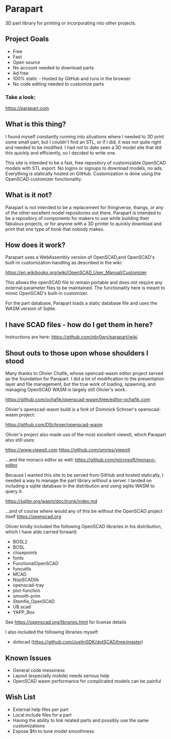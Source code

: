 # Parapart

3D part library for printing or incorporating into other projects.

## Project Goals
- Free
- Fast
- Open source
- No account needed to download parts
- Ad free
- 100% static - Hosted by GitHub and runs in the browser
- No code editing needed to customize parts


### Take a look:
https://parapart.com


## What is this thing?
I found myself constantly running into situations where I needed to 3D print some small
part, but I couldn't find an STL, or if I did, it was not quite right and needed to be 
modified.  I had not to date seen a 3D model site that did this quickly and efficiently,
so I decided to write one.

This site is intended to be a fast, free repository of customizable OpenSCAD models with STL export. No logins or signups to download models, no ads.  Everything is statically hosted on GitHub.  Customization is done using the OpenSCAD customizer functionality.

## What is it not?
Parapart is not intended to be a replacement for thingiverse, thangs, or any of the other excellent model repositories out there.  Parapart is intended to be a repository of components for makers to use while building their fabulous projects, or for anyone with a 3D printer to quickly download and print that one type of hook that nobody makes.

## How does it work?

Parapart uses a WebAssembly version of OpenSCAD,and OpenSCAD's built-in customization handling as described in the wiki:

https://en.wikibooks.org/wiki/OpenSCAD_User_Manual/Customizer

This allows the openSCAD file to remain portable and does not require any external parameter
files to be maintained.  The functionality here is meant to mimic OpenSCAD's built-in
customizer.

For the part database, Parapart loads a static database file and uses the WASM version of Sqlite.

## I have SCAD files - how do I get them in here?

Instructions are here: https://github.com/nbr0wn/parapart/wiki

## Shout outs to those upon whose shoulders I stood

Many thanks to Olivier Chafik, whose opencad-wasm editor project served as the foundation for Parapart.  I did a lot of modification to the presentation layer and file management, but the true work of loading, spawning, and managing OpenSCAD WASM is largely still Olivier's work.

https://github.com/ochafik/openscad-wasm/tree/editor-ochafik.com

Olivier's openscad-wasm build is a fork of Dominick Schroer's openscad-wasm project:

https://github.com/DSchroer/openscad-wasm

Olivier's project also made use of the most excellent viewstl, which Parapart also still uses:

https://www.viewstl.com
https://github.com/omrips/viewstl

...and the monaco editor as well:
https://github.com/microsoft/monaco-editor

Because I wanted this site to be served from GitHub and hosted statically, I needed a way 
to manage the part library without a server.  I landed on including a sqlite 
database in the distribution and using sqlite WASM to query it:

https://sqlite.org/wasm/doc/trunk/index.md

...and of course where would any of this be without the OpenSCAD project itself
https://openscad.org


Olivier kindly included the following OpenSCAD libraries in his distribution, which I have aldo carried forward:

- BOSL2
- BOSL
- closepoints
- fonts
- FunctionalOpenSCAD
- funcutils
- MCAD
- NopSCADlib
- openscad-tray
- plot-function
- smooth-prim
- Stemfie_OpenSCAD
- UB.scad
- YAPP_Box

See https://openscad.org/libraries.html for license details 

I also included the following libraries myself:

- dotscad (https://github.com/JustinSDK/dotSCAD/tree/master)


## Known Issues
- General code messiness
- Layout (especially mobile) needs serious help
- OpenSCAD wasm performance for complicated models can be painful

## Wish List
- External help files per part
- Local include files for a part 
- Having the ability to link related parts and possibly use the same customizations
- Expose $fn to tune model smoothness
